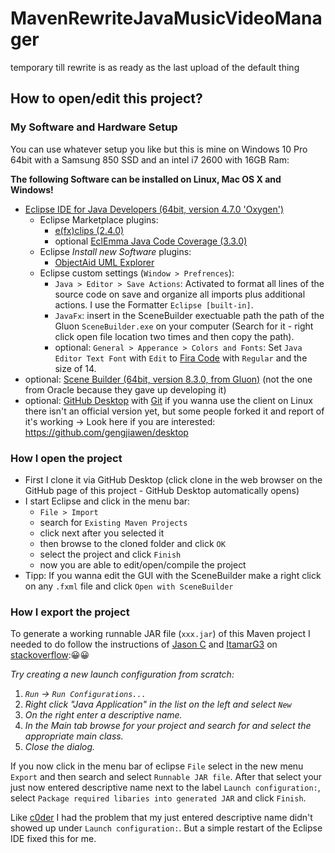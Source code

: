 # MavenRewriteJavaMusicVideoManager
temporary till rewrite is as ready as the last upload of the default thing

## How to open/edit this project?

### My Software and Hardware Setup

You can use whatever setup you like but this is mine on Windows 10 Pro 64bit with a Samsung 850 SSD and an intel i7 2600 with 16GB Ram:

**The following Software can be installed on Linux, Mac OS X and Windows!**

- [Eclipse IDE for Java Developers (64bit, version 4.7.0 'Oxygen')](https://www.eclipse.org/downloads/)
  - Eclipse Marketplace plugins:
    - [e(fx)clips (2.4.0)](http://marketplace.eclipse.org/content/efxclipse)
    - optional [EclEmma Java Code Coverage (3.3.0)](http://marketplace.eclipse.org/content/eclemma-java-code-coverage)
  - Eclipse *Install new Software* plugins:
    - [ObjectAid UML Explorer](http://www.objectaid.com/update/current)
  - Eclipse custom settings (`Window > Prefrences`):
    - `Java > Editor > Save Actions`: Activated to format all lines of the source code on save and organize all imports plus additional actions. I use the Formatter `Eclipse [built-in]`.
    - `JavaFx`: insert in the SceneBuilder exectuable path the path of the Gluon `SceneBuilder.exe` on your computer (Search for it - right click open file location two times and then copy the path).
    - optional: `General > Apperance > Colors and Fonts`: Set `Java Editor Text Font` with `Edit` to [Fira Code](https://github.com/tonsky/FiraCode) with `Regular` and the size of 14.
- optional: [Scene Builder (64bit, version 8.3.0, from Gluon)](http://gluonhq.com/products/scene-builder/) (not the one from Oracle because they gave up developing it)
- optional: [GitHub Desktop](https://desktop.github.com/) with [Git](https://git-scm.com/downloads)
  if you wanna use the client on Linux there isn't an official version yet, but some people forked it and report of it's working -> Look here if you are interested: https://github.com/gengjiawen/desktop

### How I open the project

- First I clone it via GitHub Desktop (click clone in the web browser on the GitHub page of this project - GitHub Desktop automatically opens)
- I start Eclipse and click in the menu bar:
  - `File > Import`
  - search for `Existing Maven Projects`
  - click next after you selected it
  - then browse to the cloned folder and click `OK`
  - select the project and click `Finish`
  - now you are able to edit/open/compile the project
- Tipp: If you wanna edit the GUI with the SceneBuilder make a right click on any `.fxml` file and click `Open with SceneBuilder`

### How I export the project

To generate a working runnable JAR file (`xxx.jar`) of this Maven project I needed to do follow the instructions of [Jason C](https://stackoverflow.com/users/616460/jason-c) and [ItamarG3](https://stackoverflow.com/users/3625036/itamarg3) on [stackoverflow](https://stackoverflow.com/a/18218809/7827128)::grinning::grinning:

*Try creating a new launch configuration from scratch:*

1. *`Run` -> `Run Configurations...`*
2. *Right click "Java Application" in the list on the left and select `New`*
3. *On the right enter a descriptive name.*
4. *In the Main tab browse for your project and search for and select the appropriate main class.*
5. *Close the dialog.*

If you now click in the menu bar of eclipse `File` select in the new menu `Export` and then search and select `Runnable JAR file`. After that select your just now entered descriptive name next to the label `Launch configuration:`, select `Package required libaries into generated JAR` and click `Finish`.

Like [c0der](https://stackoverflow.com/a/43454265/7827128) I had the problem that my just entered descriptive name didn't showed up under `Launch configuration:`. But a simple restart of the Eclipse IDE fixed this for me.